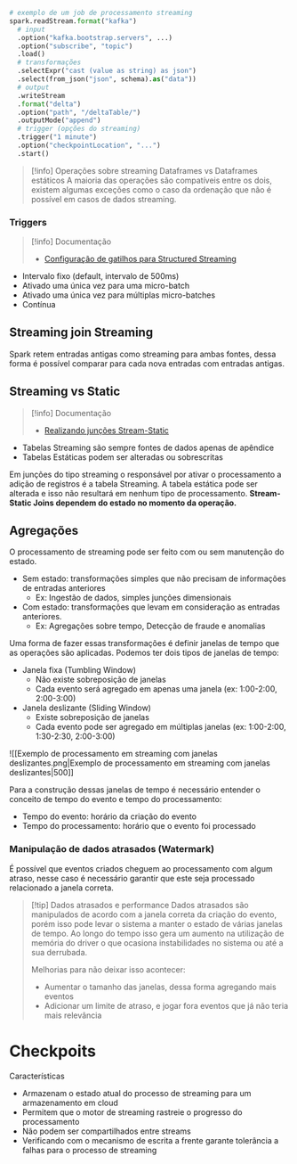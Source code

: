 
```python
# exemplo de um job de processamento streaming
spark.readStream.format("kafka")
  # input
  .option("kafka.bootstrap.servers", ...)
  .option("subscribe", "topic")
  .load()
  # transformações
  .selectExpr("cast (value as string) as json")
  .select(from_json("json", schema).as("data"))
  # output
  .writeStream
  .format("delta")
  .option("path", "/deltaTable/")
  .outputMode("append")
  # trigger (opções do streaming)
  .trigger("1 minute")
  .option("checkpointLocation", "...")
  .start()
```

> [!info] Operações sobre streaming Dataframes vs Dataframes estáticos
> A maioria das operações são compatíveis entre os dois, existem algumas exceções como o caso da ordenação que não é possível em casos de dados streaming.
### Triggers

> [!info] Documentação
> - [Configuração de gatilhos para Structured Streaming](https://docs.databricks.com/pt/structured-streaming/triggers.html#configure-structured-streaming-trigger-intervals)

- Intervalo fixo (default, intervalo de 500ms)
- Ativado uma única vez para uma micro-batch
- Ativado uma única vez para múltiplas micro-batches
- Contínua

## Streaming join Streaming

Spark retem entradas antigas como streaming para ambas fontes, dessa forma é possível comparar para cada nova entradas com entradas antigas.

## Streaming vs Static

> [!info] Documentação
> - [Realizando junções Stream-Static](https://docs.databricks.com/pt/structured-streaming/delta-lake.html#performing-stream-static-joins)

- Tabelas Streaming são sempre fontes de dados apenas de apêndice
- Tabelas Estáticas podem ser alteradas ou sobrescritas

Em junções do tipo streaming o responsável por ativar o processamento a adição de registros é a tabela Streaming. A tabela estática pode ser alterada e isso não resultará em nenhum tipo de processamento. **Stream-Static Joins dependem do estado no momento da operação.**

## Agregações

O processamento de streaming pode ser feito com ou sem manutenção do estado.

- Sem estado: transformações simples que não precisam de informações de entradas anteriores
	- Ex: Ingestão de dados, simples junções dimensionais
- Com estado: transformações que levam em consideração as entradas anteriores.
	- Ex: Agregações sobre tempo, Detecção de fraude e anomalias

Uma forma de fazer essas transformações é definir janelas de tempo que as operações são aplicadas. Podemos ter dois tipos de janelas de tempo:

- Janela fixa (Tumbling Window)
	- Não existe sobreposição de janelas
	- Cada evento será agregado em apenas uma janela (ex: 1:00-2:00, 2:00-3:00)
- Janela deslizante (Sliding Window)
	- Existe sobreposição de janelas
	- Cada evento pode ser agregado em múltiplas janelas (ex: 1:00-2:00, 1:30-2:30, 2:00-3:00)

![[Exemplo de processamento em streaming com janelas deslizantes.png|Exemplo de processamento em streaming com janelas deslizantes|500]]

Para a construção dessas janelas de tempo é necessário entender o conceito de tempo do evento e tempo do processamento:

- Tempo do evento: horário da criação do evento
- Tempo do processamento: horário que o evento foi processado

### Manipulação de dados atrasados (Watermark)

É possível que eventos criados cheguem ao processamento com algum atraso, nesse caso é necessário garantir que este seja processado relacionado a janela correta.

> [!tip] Dados atrasados e performance
> Dados atrasados são manipulados de acordo com a janela correta da criação do evento, porém isso pode levar o sistema a manter o estado de várias janelas de tempo. Ao longo do tempo isso gera um aumento na utilização de memória do driver o que ocasiona instabilidades no sistema ou até a sua derrubada.
> 
> Melhorias para não deixar isso acontecer:
> - Aumentar o tamanho das janelas, dessa forma agregando mais eventos
> - Adicionar um limite de atraso, e jogar fora eventos que já não teria mais relevância


# Checkpoits

Características

- Armazenam o estado atual do processo de streaming para um armazenamento em cloud
- Permitem que o motor de streaming rastreie o progresso do processamento
- Não podem ser compartilhados entre streams
- Verificando com o mecanismo de escrita a frente garante tolerância a falhas para o processo de streaming